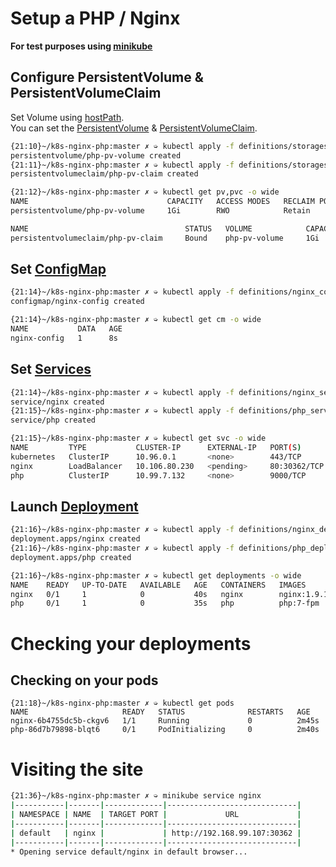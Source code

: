 # Setup a PHP / Nginx 
**For test purposes using [minikube](https://kubernetes.io/docs/setup/learning-environment/minikube/)**

## Configure PersistentVolume & PersistentVolumeClaim
Set Volume using [hostPath](https://kubernetes.io/docs/concepts/storage/volumes/#hostpath).  
You can set the [PersistentVolume](https://kubernetes.io/docs/concepts/storage/persistent-volumes/#persistent-volumes) & [PersistentVolumeClaim](https://kubernetes.io/docs/concepts/storage/persistent-volumes/#persistentvolumeclaims).
```bash
{21:10}~/k8s-nginx-php:master ✗ ➭ kubectl apply -f definitions/storages/php_pv_volume.yaml
persistentvolume/php-pv-volume created
{21:11}~/k8s-nginx-php:master ✗ ➭ kubectl apply -f definitions/storages/php_pv_claim.yaml
persistentvolumeclaim/php-pv-claim created

{21:12}~/k8s-nginx-php:master ✗ ➭ kubectl get pv,pvc -o wide
NAME                               CAPACITY   ACCESS MODES   RECLAIM POLICY   STATUS   CLAIM                    STORAGECLASS   REASON   AGE   VOLUMEMODE
persistentvolume/php-pv-volume     1Gi        RWO            Retain           Bound    default/php-pv-claim     manual                  76s   Filesystem

NAME                                   STATUS   VOLUME            CAPACITY   ACCESS MODES   STORAGECLASS   AGE   VOLUMEMODE
persistentvolumeclaim/php-pv-claim     Bound    php-pv-volume     1Gi        RWO            manual         69s   Filesystem

```

## Set [ConfigMap](https://kubernetes.io/docs/tasks/configure-pod-container/configure-pod-configmap/)
```bash
{21:14}~/k8s-nginx-php:master ✗ ➭ kubectl apply -f definitions/nginx_configMap.yaml
configmap/nginx-config created

{21:14}~/k8s-nginx-php:master ✗ ➭ kubectl get cm -o wide
NAME           DATA   AGE
nginx-config   1      8s

```

## Set [Services](https://kubernetes.io/docs/concepts/services-networking/service/)
```bash
{21:14}~/k8s-nginx-php:master ✗ ➭ kubectl apply -f definitions/nginx_service.yaml
service/nginx created
{21:15}~/k8s-nginx-php:master ✗ ➭ kubectl apply -f definitions/php_service.yaml
service/php created

{21:15}~/k8s-nginx-php:master ✗ ➭ kubectl get svc -o wide
NAME         TYPE           CLUSTER-IP      EXTERNAL-IP   PORT(S)        AGE     SELECTOR
kubernetes   ClusterIP      10.96.0.1       <none>        443/TCP        6m57s   <none>
nginx        LoadBalancer   10.106.80.230   <pending>     80:30362/TCP   48s     app=nginx,tier=backend
php          ClusterIP      10.99.7.132     <none>        9000/TCP       40s     app=php,tier=backend

```

## Launch [Deployment](https://kubernetes.io/docs/concepts/workloads/controllers/deployment/)
```bash
{21:16}~/k8s-nginx-php:master ✗ ➭ kubectl apply -f definitions/nginx_deployment.yaml
deployment.apps/nginx created
{21:16}~/k8s-nginx-php:master ✗ ➭ kubectl apply -f definitions/php_deployment.yaml
deployment.apps/php created

{21:16}~/k8s-nginx-php:master ✗ ➭ kubectl get deployments -o wide
NAME    READY   UP-TO-DATE   AVAILABLE   AGE   CONTAINERS   IMAGES        SELECTOR
nginx   0/1     1            0           40s   nginx        nginx:1.9.1   app=nginx,tier=backend
php     0/1     1            0           35s   php          php:7-fpm     app=php,tier=backend
```

# Checking your deployments
## Checking on your pods
```
{21:18}~/k8s-nginx-php:master ✗ ➭ kubectl get pods
NAME                     READY   STATUS              RESTARTS   AGE
nginx-6b4755dc5b-ckgv6   1/1     Running             0          2m45s
php-86d7b79898-blqt6     0/1     PodInitializing     0          2m40s
```

# Visiting the site
```bash
{21:36}~/k8s-nginx-php:master ✗ ➭ minikube service nginx
|-----------|-------|-------------|-----------------------------|
| NAMESPACE | NAME  | TARGET PORT |             URL             |
|-----------|-------|-------------|-----------------------------|
| default   | nginx |             | http://192.168.99.107:30362 |
|-----------|-------|-------------|-----------------------------|
* Opening service default/nginx in default browser...
```
